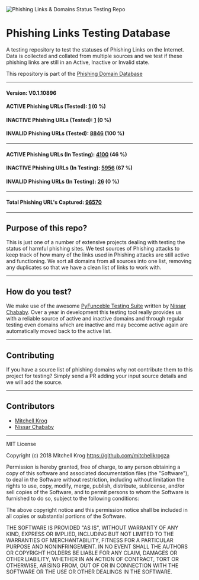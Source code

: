 <img src="https://github.com/mitchellkrogza/Phishing-URL-Testing-Database-of-Link-Statuses/blob/master/dev-tools/phishing-logo.jpg" alt="Phishing Links & Domains Status Testing Repo"/>

# Phishing Links Testing Database  

A testing repository to test the statuses of Phishing Links on the Internet. Data is collected and collated from multiple sources and we test if these phishing links are still in an Active, Inactive or Invalid state.

This repository is part of the [Phishing Domain Database](https://github.com/mitchellkrogza/Phishing.Database)

_______________
#### Version: V0.1.10896
#### ACTIVE Phishing URLs (Tested): [1](https://raw.githubusercontent.com/mitchellkrogza/Phishing-URL-Testing-Database-of-Link-Statuses/master/phishing-urls-ACTIVE.txt) (0 %)
#### INACTIVE Phishing URLs (Tested): [1](https://raw.githubusercontent.com/mitchellkrogza/Phishing-URL-Testing-Database-of-Link-Statuses/master/phishing-urls-INACTIVE.txt) (0 %)
#### INVALID Phishing URLs (Tested): [8846](https://raw.githubusercontent.com/mitchellkrogza/Phishing-URL-Testing-Database-of-Link-Statuses/master/phishing-urls-INVALID.txt) (100 %)
*****************************
#### ACTIVE Phishing URLs (In Testing): [4100](https://raw.githubusercontent.com/mitchellkrogza/Phishing-URL-Testing-Database-of-Link-Statuses/master/phishing-urls-ACTIVE-in-testing.txt) (46 %)
#### INACTIVE Phishing URLs (In Testing): [5956](https://raw.githubusercontent.com/mitchellkrogza/Phishing-URL-Testing-Database-of-Link-Statuses/master/phishing-urls-INACTIVE-in-testing.txt) (67 %)
#### INVALID Phishing URLs (In Testing): [26](https://raw.githubusercontent.com/mitchellkrogza/Phishing-URL-Testing-Database-of-Link-Statuses/master/phishing-urls-INVALID-in-testing.txt) (0 %)
*****************************
#### Total Phishing URL's Captured: [96570](https://raw.githubusercontent.com/mitchellkrogza/Phishing-URL-Testing-Database-of-Link-Statuses/master/input-source/ALL-feeds-URLS.lst)
____________________


## Purpose of this repo?

This is just one of a number of extensive projects dealing with testing the status of harmful phishing sites. We test sources of Phishing attacks to keep track of how many of the links used in Phishing attacks are still active and functioning. We sort all domains from all sources into one list, removing any duplicates so that we have a clean list of links to work with.

************************************************
## How do you test?

We make use of the awesome [PyFunceble Testing Suite](https://github.com/funilrys/PyFunceble) written by [Nissar Chababy](https://github.com/funilrys/). Over a year in development this testing tool really provides us with a reliable source of active and inactive domains and through regular testing even domains which are inactive and may become active again are automatically moved back to the active list.

************************************************
## Contributing

If you have a source list of phishing domains why not contribute them to this project for testing? Simply send a PR adding your input source details and we will add the source. 


************************************************
## Contributors

- [Mitchell Krog](https://github.com/mitchellkrogza/)
- [Nissar Chababy](https://github.com/funilrys/)

************************************************
MIT License

Copyright (c) 2018 Mitchell Krog
https://github.com/mitchellkrogza

Permission is hereby granted, free of charge, to any person obtaining a copy
of this software and associated documentation files (the "Software"), to deal
in the Software without restriction, including without limitation the rights
to use, copy, modify, merge, publish, distribute, sublicense, and/or sell
copies of the Software, and to permit persons to whom the Software is
furnished to do so, subject to the following conditions:

The above copyright notice and this permission notice shall be included in all
copies or substantial portions of the Software.

THE SOFTWARE IS PROVIDED "AS IS", WITHOUT WARRANTY OF ANY KIND, EXPRESS OR
IMPLIED, INCLUDING BUT NOT LIMITED TO THE WARRANTIES OF MERCHANTABILITY,
FITNESS FOR A PARTICULAR PURPOSE AND NONINFRINGEMENT. IN NO EVENT SHALL THE
AUTHORS OR COPYRIGHT HOLDERS BE LIABLE FOR ANY CLAIM, DAMAGES OR OTHER
LIABILITY, WHETHER IN AN ACTION OF CONTRACT, TORT OR OTHERWISE, ARISING FROM,
OUT OF OR IN CONNECTION WITH THE SOFTWARE OR THE USE OR OTHER DEALINGS IN THE
SOFTWARE.
